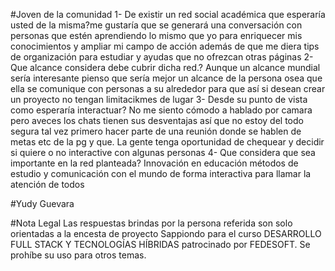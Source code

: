 #Joven de la comunidad
1- De existir un red social académica que esperaría usted de la misma?me gustaría que se generará una conversación con personas que estén aprendiendo lo mismo que yo para enriquecer mis conocimientos y ampliar mi campo de acción además de que me diera tips de organización para estudiar y ayudas que no ofrezcan otras páginas 
2- Que alcance considera debe  cubrir dicha red.?
Aunque un alcance mundial sería interesante pienso que sería mejor un alcance de la persona osea que ella se comunique con personas a su alrededor para que así si desean crear un proyecto no tengan limitacikmes de lugar 
3- Desde su punto de vista como esperaría interactuar?  No me siento cómodo a hablado por camara pero aveces los chats tienen sus desventajas así que no estoy del todo segura tal vez primero hacer parte de una reunión donde se hablen de metas etc de la pg y que. La gente tenga oportunidad de chequear y decidir si quiere o no interactive con algunas personas 
4- Que  considera que sea  importante en la red planteada?
Innovación en educación métodos de estudio y comunicación con el mundo de forma interactiva para llamar la atención de todos

#Yudy Guevara

#Nota Legal
Las respuestas brindas por la persona referida son solo orientadas a la encesta de proyecto Sappiondo para el curso DESARROLLO FULL STACK Y TECNOLOGÍAS HÍBRIDAS patrocinado por FEDESOFT. Se prohíbe su uso para otros temas.